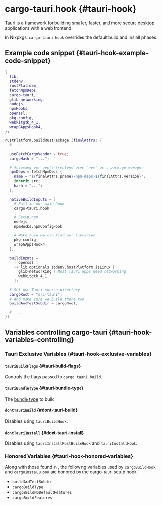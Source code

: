 # cargo-tauri.hook {#tauri-hook}

[Tauri](https://tauri.app/) is a framework for building smaller, faster, and
more secure desktop applications with a web frontend.

In Nixpkgs, `cargo-tauri.hook` overrides the default build and install phases.

## Example code snippet {#tauri-hook-example-code-snippet}

```nix
{
  lib,
  stdenv,
  rustPlatform,
  fetchNpmDeps,
  cargo-tauri,
  glib-networking,
  nodejs,
  npmHooks,
  openssl,
  pkg-config,
  webkitgtk_4_1,
  wrapGAppsHook4,
}:

rustPlatform.buildRustPackage (finalAttrs: {
  # ...

  useFetchCargoVendor = true;
  cargoHash = "...";

  # Assuming our app's frontend uses `npm` as a package manager
  npmDeps = fetchNpmDeps {
    name = "${finalAttrs.pname}-npm-deps-${finalAttrs.version}";
    inherit src;
    hash = "...";
  };

  nativeBuildInputs = [
    # Pull in our main hook
    cargo-tauri.hook

    # Setup npm
    nodejs
    npmHooks.npmConfigHook

    # Make sure we can find our libraries
    pkg-config
    wrapGAppsHook4
  ];

  buildInputs =
    [ openssl ]
    ++ lib.optionals stdenv.hostPlatform.isLinux [
      glib-networking # Most Tauri apps need networking
      webkitgtk_4_1
    ];

  # Set our Tauri source directory
  cargoRoot = "src-tauri";
  # And make sure we build there too
  buildAndTestSubdir = cargoRoot;

  # ...
})
```

## Variables controlling cargo-tauri {#tauri-hook-variables-controlling}

### Tauri Exclusive Variables {#tauri-hook-exclusive-variables}

#### `tauriBuildFlags` {#tauri-build-flags}

Controls the flags passed to `cargo tauri build`.

#### `tauriBundleType` {#tauri-bundle-type}

The [bundle type](https://tauri.app/v1/guides/building/) to build.

#### `dontTauriBuild` {#dont-tauri-build}

Disables using `tauriBuildHook`.

#### `dontTauriInstall` {#dont-tauri-install}

Disables using `tauriInstallPostBuildHook` and `tauriInstallHook`.

### Honored Variables {#tauri-hook-honored-variables}

Along with those found in [](#compiling-rust-applications-with-cargo), the
following variables used by `cargoBuildHook` and `cargoInstallHook` are honored
by the cargo-tauri setup hook.

- `buildAndTestSubdir`
- `cargoBuildType`
- `cargoBuildNoDefaultFeatures`
- `cargoBuildFeatures`
